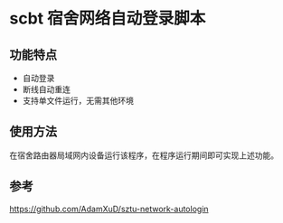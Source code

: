# scbt 宿舍网络自动登录脚本


## 功能特点

- 自动登录
- 断线自动重连
- 支持单文件运行，无需其他环境

## 使用方法

在宿舍路由器局域网内设备运行该程序，在程序运行期间即可实现上述功能。

##  参考

https://github.com/AdamXuD/sztu-network-autologin

